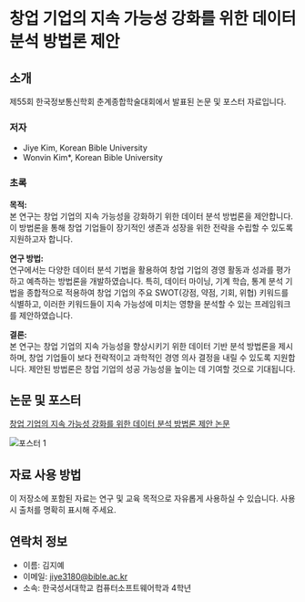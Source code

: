 # 창업 기업의 지속 가능성 강화를 위한 데이터 분석 방법론 제안

## 소개
제55회 한국정보통신학회 춘계종합학술대회에서 발표된 논문 및 포스터 자료입니다.

### 저자
- Jiye Kim, Korean Bible University
- Wonvin Kim*, Korean Bible University

### 초록
**목적:**  
본 연구는 창업 기업의 지속 가능성을 강화하기 위한 데이터 분석 방법론을 제안합니다. 이 방법론을 통해 창업 기업들이 장기적인 생존과 성장을 위한 전략을 수립할 수 있도록 지원하고자 합니다.

**연구 방법:**  
연구에서는 다양한 데이터 분석 기법을 활용하여 창업 기업의 경영 활동과 성과를 평가하고 예측하는 방법론을 개발하였습니다. 특히, 데이터 마이닝, 기계 학습, 통계 분석 기법을 종합적으로 적용하여 창업 기업의 주요 SWOT(강점, 약점, 기회, 위협) 키워드를 식별하고, 이러한 키워드들이 지속 가능성에 미치는 영향을 분석할 수 있는 프레임워크를 제안하였습니다.

**결론:**  
본 연구는 창업 기업의 지속 가능성을 향상시키기 위한 데이터 기반 분석 방법론을 제시하며, 창업 기업들이 보다 전략적이고 과학적인 경영 의사 결정을 내릴 수 있도록 지원합니다. 제안된 방법론은 창업 기업의 성공 가능성을 높이는 데 기여할 것으로 기대됩니다.

## 논문 및 포스터
[창업 기업의 지속 가능성 강화를 위한 데이터 분석 방법론 제안 논문](https://github.com/jiyekim529/Startup-Sustainability-Analysis/blob/e881a2c4d22b55154a43781f2876bf4b3065e2d9/paper/%EC%B0%BD%EC%97%85%20%EA%B8%B0%EC%97%85%EC%9D%98%20%EC%A7%80%EC%86%8D%20%EA%B0%80%EB%8A%A5%EC%84%B1%20%EA%B0%95%ED%99%94%EB%A5%BC%20%EC%9C%84%ED%95%9C%20%EB%8D%B0%EC%9D%B4%ED%84%B0%20%EB%B6%84%EC%84%9D%20%EB%B0%A9%EB%B2%95%EB%A1%A0%20%EC%A0%9C%EC%95%88.pdf)

![포스터 1](https://github.com/user-attachments/assets/69cf1c03-756f-4e80-8ef8-b15afcb14180)

## 자료 사용 방법
이 저장소에 포함된 자료는 연구 및 교육 목적으로 자유롭게 사용하실 수 있습니다. 사용 시 출처를 명확히 표시해 주세요.

## 연락처 정보
- 이름: 김지예
- 이메일: jiye3180@bible.ac.kr
- 소속: 한국성서대학교 컴퓨터소프트웨어학과 4학년